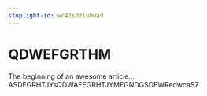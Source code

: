```yaml
---
stoplight-id: wc41sdzluhwad
---
```


# QDWEFGRTHM

The beginning of an awesome article...
ASDFGRHTJYsQDWAFEGRHTJYMFGNDGSDFWRedwcaSZ 
